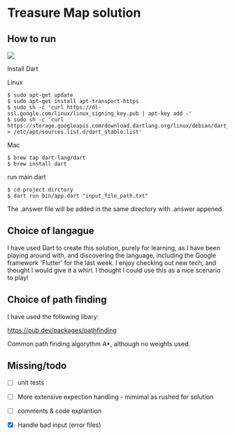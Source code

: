 # Treasure Map solution

## How to run
![](https://upload.wikimedia.org/wikipedia/commons/thumb/a/a4/Dart-logo-wordmark.svg/200px-Dart-logo-wordmark.svg.png)


Install Dart

Linux
```
$ sudo apt-get update
$ sudo apt-get install apt-transport-https
$ sudo sh -c 'curl https://dl-ssl.google.com/linux/linux_signing_key.pub | apt-key add -'
$ sudo sh -c 'curl https://storage.googleapis.com/download.dartlang.org/linux/debian/dart_stable.list > /etc/apt/sources.list.d/dart_stable.list'
```

Mac
```
$ brew tap dart-lang/dart
$ brew install dart
```

run main.dart

```
$ cd project dirctory
$ dart run bin/app.dart "input_file_path.txt"
```
The .answer file will be added in the same directory with .answer appened. 

## Choice of langague

I have used Dart to create this solution, purely for learning, as I have been playing around with, and discovering the language, including the Google framework 'Flutter' for the last week. I enjoy checking out new tech, and thought I would give it a whirl. I thought I could use this as a nice scenario to play!

## Choice of path finding

I have used the following libary:

https://pub.dev/packages/pathfinding

Common path finding algorythm A*, although no weights used.

## Missing/todo  

- [ ] unit tests 
- [ ] More extensive expection handling - mimimal as rushed for solution        
- [ ] comments & code explantion       
- [X] Handle bad input (error files) 


